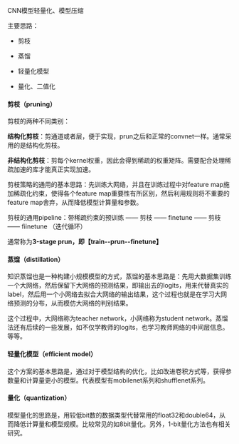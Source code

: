 CNN模型轻量化、模型压缩



主要思路：

- 剪枝

- 蒸馏

- 轻量化模型

- 量化、二值化



#### 剪枝（pruning）

剪枝的两种不同类别：

**结构化剪枝**：剪通道或者层，便于实现，prun之后和正常的convnet一样。通常采用的是结构化剪枝。

**非结构化剪枝**：剪每个kernel权重，因此会得到稀疏的权重矩阵。需要配合处理稀疏加速的库才能真正实现加速。

剪枝策略的通用的基本思路：先训练大网络，并且在训练过程中对feature map施加稀疏化约束，使得各个feature map重要性有所区别，然后利用规则将不重要的feature map舍弃，从而降低模型计算量和参数。

剪枝的通用pipeline：带稀疏约束的预训练 —— 剪枝 —— finetune —— 剪枝 —— fiinetune （迭代循环）

通常称为**3-stage prun，即【train--prun--finetune】**



#### 蒸馏（distillation）

知识蒸馏也是一种构建小规模模型的方式，蒸馏的基本思路是：先用大数据集训练一个大网络，然后保留下大网络的预测结果，即输出去的logits，用来代替真实的label，然后用一个小网络去拟合大网络的输出结果，这个过程也就是在学习大网络预测的分布，从而模仿大网络的判别结果。

这个过程中，大网络称为teacher network，小网络称为student network。蒸馏法还有后续的一些发展，如不仅学教师的logits，也学习教师网络的中间层信息。等等。



#### 轻量化模型（efficient model）

这个方案的基本思路是，通过对于模型结构的优化，比如改进卷积方式等，获得参数量和计算量更小的模型。代表模型有mobilenet系列和shufflenet系列。



#### 量化（quantization）

模型量化的思路是，用较低bit数的数据类型代替常用的float32和double64，从而降低计算量和模型规模。比较常见的如8bit量化。另外，1-bit量化方法也有相关研究。









